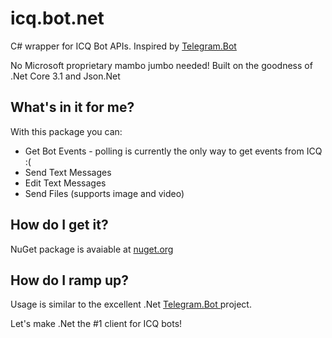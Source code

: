 # icq.bot.net

C# wrapper for ICQ Bot APIs. Inspired by [Telegram.Bot](https://github.com/TelegramBots/Telegram.Bot)

No Microsoft proprietary mambo jumbo needed! Built on the goodness of .Net Core 3.1 and Json.Net

## What's in it for me?
With this package you can:
* Get Bot Events - polling is currently the only way to get events from ICQ :(
* Send Text Messages
* Edit Text Messages
* Send Files (supports image and video)

## How do I get it?
NuGet package is avaiable at [nuget.org](https://www.nuget.org/packages/ICQ.Bot)

## How do I ramp up?
Usage is similar to the excellent .Net [Telegram.Bot ](https://github.com/TelegramBots/Telegram.Bot) project.

Let's make .Net the #1 client for ICQ bots!
